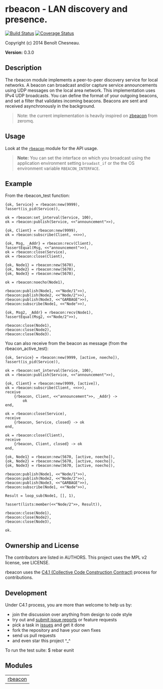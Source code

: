 

# rbeacon -  LAN discovery and presence. #

[![Build Status](https://travis-ci.com/javiergarea/rbeacon.svg?branch=master)](https://travis-ci.com/javiergarea/rbeacon)
[![Coverage Status](https://coveralls.io/repos/github/javiergarea/rbeacon/badge.svg?branch=master)](https://coveralls.io/github/javiergarea/rbeacon?branch=master)

Copyright (c) 2014 Benoît Chesneau.

__Version:__ 0.3.0

## Description

The rbeacon module implements a peer-to-peer discovery service for local
networks. A beacon can broadcast and/or capture service announcements using UDP
messages on the local area network. This implementation uses IPv4 UDP
broadcasts. You can define the format of your outgoing beacons, and set a filter
that validates incoming beacons. Beacons are sent and received asynchronously in
the background.

> Note: the current implementation is heavily inspired on
[zbeacon](http://czmq.zeromq.org/manual:zbeacon) from zeromq.

## Usage

Look at the [`rbeacon`](http://github.com/refuge/rbeacon/blob/master/doc/rbeacon.md) module for the API usage.

> **Note:** You can set the interface on which you broadcast using the
application environment setting `broadast_if` or the the OS environment variable
`RBEACON_INTERFACE`.

## Example

From the rbeacon_test function:

```
{ok, Service} = rbeacon:new(9999),
?assert(is_pid(Service)),

ok = rbeacon:set_interval(Service, 100),
ok = rbeacon:publish(Service, <<"announcement">>),

{ok, Client} = rbeacon:new(9999),
ok = rbeacon:subscribe(Client, <<>>),

{ok, Msg, _Addr} = rbeacon:recv(Client),
?assertEqual(Msg, <<"announcement">>),
ok = rbeacon:close(Service),
ok = rbeacon:close(Client),

{ok, Node1} = rbeacon:new(5670),
{ok, Node2} = rbeacon:new(5670),
{ok, Node3} = rbeacon:new(5670),

ok = rbeacon:noecho(Node1),

rbeacon:publish(Node1, <<"Node/1">>),
rbeacon:publish(Node2, <<"Node/2">>),
rbeacon:publish(Node3, <<"GARBAGE">>),
rbeacon:subscribe(Node1, <<"Node">>),

{ok, Msg2, _Addr} = rbeacon:recv(Node1),
?assertEqual(Msg2, <<"Node/2">>),

rbeacon:close(Node1),
rbeacon:close(Node2),
rbeacon:close(Node3).
```

You can also receive from the beacon as message (from the rbeacon_active_test):

```
{ok, Service} = rbeacon:new(9999, [active, noecho]),
?assert(is_pid(Service)),

ok = rbeacon:set_interval(Service, 100),
ok = rbeacon:publish(Service, <<"announcement">>),

{ok, Client} = rbeacon:new(9999, [active]),
ok = rbeacon:subscribe(Client, <<>>),
receive
    {rbeacon, Client, <<"announcement">>, _Addr} ->
        ok
end,

ok = rbeacon:close(Service),
receive
    {rbeacon, Service, closed} -> ok
end,

ok = rbeacon:close(Client),
receive
    {rbeacon, Client, closed} -> ok
end,

{ok, Node1} = rbeacon:new(5670, [active, noecho]),
{ok, Node2} = rbeacon:new(5670, [active, noecho]),
{ok, Node3} = rbeacon:new(5670, [active, noecho]),

rbeacon:publish(Node1, <<"Node/1">>),
rbeacon:publish(Node2, <<"Node/2">>),
rbeacon:publish(Node3, <<"GARBAGE">>),
rbeacon:subscribe(Node1, <<"Node">>),

Result = loop_sub(Node1, [], 1),

?assert(lists:member(<<"Node/2">>, Result)),

rbeacon:close(Node1),
rbeacon:close(Node2),
rbeacon:close(Node3),

ok.
```

## Ownership and License
The contributors are listed in AUTHORS. This project uses the MPL v2 license,
see LICENSE.

rbeacon uses the
[C4.1 (Collective Code Construction Contract)](http://rfc.zeromq.org/spec:22)
process for contributions.

## Development

Under C4.1 process, you are more than welcome to help us by:

* join the discussion over anything from design to code style
* try out and [submit issue reports](https://github.com/refuge/rbeacon/issues/new) or feature requests
* pick a task in [issues](https://github.com/refuge/rbeacon/issues) and get it done
* fork the repository and have your own fixes
* send us pull requests
* and even star this project ^_^

To  run the test suite:
$ rebar eunit


## Modules ##


<table width="100%" border="0" summary="list of modules">
<tr><td><a href="http://github.com/refuge/rbeacon/blob/master/doc/rbeacon.md" class="module">rbeacon</a></td></tr></table>

